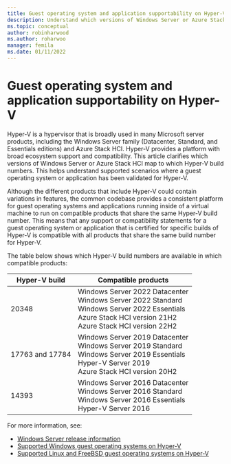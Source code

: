 ```yaml
---
title: Guest operating system and application supportability on Hyper-V
description: Understand which versions of Windows Server or Azure Stack HCI are compatible products for a guest operating system or application that has been validated for Hyper-V.
ms.topic: conceptual
author: robinharwood
ms.author: roharwoo
manager: femila
ms.date: 01/11/2022
---
```


# Guest operating system and application supportability on Hyper-V

Hyper-V is a hypervisor that is broadly used in many Microsoft server products, including the Windows Server family (Datacenter, Standard, and Essentials editions) and Azure Stack HCI. Hyper-V provides a platform with broad ecosystem support and compatibility. This article clarifies which versions of Windows Server or Azure Stack HCI map to which Hyper-V build numbers. This helps understand supported scenarios where a guest operating system or application has been validated for Hyper-V.

Although the different products that include Hyper-V could contain variations in features, the common codebase provides a consistent platform for guest operating systems and applications running inside of a virtual machine to run on compatible products that share the same Hyper-V build number. This means that any support or compatibility statements for a guest operating system or application that is certified for specific builds of Hyper-V is compatible with all products that share the same build number for Hyper-V.

The table below shows which Hyper-V build numbers are available in which compatible products:

| Hyper-V build | Compatible products |
|--|--|
| 20348 | Windows Server 2022 Datacenter<br />Windows Server 2022 Standard<br />Windows Server 2022 Essentials<br />Azure Stack HCI version 21H2 <br />Azure Stack HCI version 22H2|
| 17763 and 17784 | Windows Server 2019 Datacenter<br />Windows Server 2019 Standard<br />Windows Server 2019 Essentials<br />Hyper-V Server 2019<br />Azure Stack HCI version 20H2|
| 14393 | Windows Server 2016 Datacenter<br />Windows Server 2016 Standard<br />Windows Server 2016 Essentials<br />Hyper-V Server 2016 |

For more information, see:

- [Windows Server release information](../../../get-started/windows-server-release-info.md)
- [Supported Windows guest operating systems on Hyper-V](../Supported-Windows-guest-operating-systems-for-Hyper-V-on-Windows.md)
- [Supported Linux and FreeBSD guest operating systems on Hyper-V](../Supported-Linux-and-FreeBSD-virtual-machines-for-Hyper-V-on-Windows.md)
